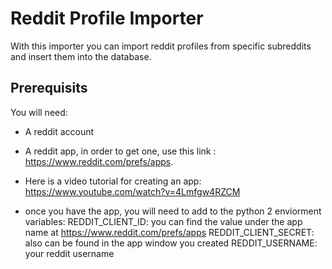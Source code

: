 # Reddit Profile Importer

With this importer you can import reddit profiles from specific subreddits and insert them into the database.

## Prerequisits
You will need:
* A reddit account
* A reddit app, in order to get one, use this link : https://www.reddit.com/prefs/apps.
* Here is a video tutorial for creating an app:
    https://www.youtube.com/watch?v=4Lmfgw4RZCM

* once you have the app, you will need to add to the python 2 enviorment variables:
    REDDIT_CLIENT_ID: you can find the value under the app name at  https://www.reddit.com/prefs/apps
    REDDIT_CLIENT_SECRET: also can be found in the app window you created
    REDDIT_USERNAME: your reddit username
